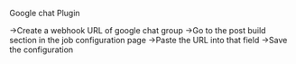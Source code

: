 Google chat Plugin 

->Create a webhook URL of google chat group
->Go to the post build section in the job configuration page 
->Paste the URL into that field 
->Save the configuration
